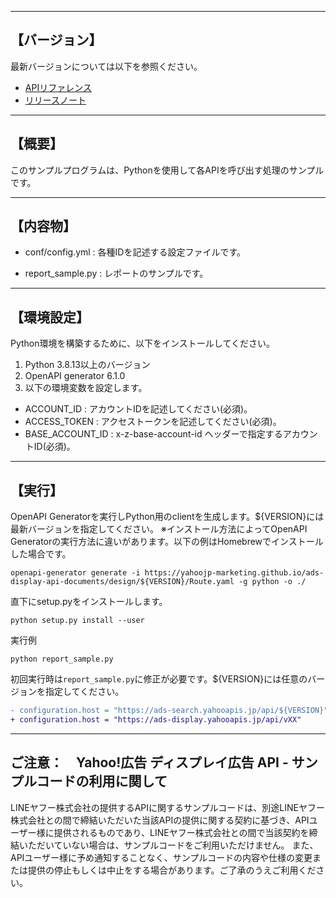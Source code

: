 --------------------------------
【バージョン】
--------------------------------
最新バージョンについては以下を参照ください。
- [APIリファレンス](https://ads-developers.yahoo.co.jp/reference/)
- [リリースノート](https://ads-developers.yahoo.co.jp/ja/ads-api/developers-guide/release-note.html)


--------------------------------
【概要】
--------------------------------
このサンプルプログラムは、Pythonを使用して各APIを呼び出す処理のサンプルです。

--------------------------------
【内容物】
--------------------------------

  - conf/config.yml          : 各種IDを記述する設定ファイルです。

  - report_sample.py       : レポートのサンプルです。

--------------------------------
【環境設定】
--------------------------------
Python環境を構築するために、以下をインストールしてください。

1. Python 3.8.13以上のバージョン
2. OpenAPI generator 6.1.0
3. 以下の環境変数を設定します。
  - ACCOUNT_ID          : アカウントIDを記述してください(必須)。
  - ACCESS_TOKEN        : アクセストークンを記述してください(必須)。
  - BASE_ACCOUNT_ID     : x-z-base-account-id ヘッダーで指定するアカウントID(必須)。

--------------------------------
【実行】
--------------------------------
OpenAPI Generatorを実行しPython用のclientを生成します。${VERSION}には最新バージョンを指定してください。
※インストール方法によってOpenAPI Generatorの実行方法に違いがあります。以下の例はHomebrewでインストールした場合です。
```
openapi-generator generate -i https://yahoojp-marketing.github.io/ads-display-api-documents/design/${VERSION}/Route.yaml -g python -o ./
```

直下にsetup.pyをインストールします。
```
python setup.py install --user
```

実行例
```
python report_sample.py
```

初回実行時は`report_sample.py`に修正が必要です。${VERSION}には任意のバージョンを指定してください。  

```diff
- configuration.host = "https://ads-search.yahooapis.jp/api/${VERSION}"
+ configuration.host = "https://ads-display.yahooapis.jp/api/vXX"
```


--------------------------------
ご注意：　Yahoo!広告 ディスプレイ広告 API - サンプルコードの利用に関して
--------------------------------

LINEヤフー株式会社の提供するAPIに関するサンプルコードは、別途LINEヤフー株式会社との間で締結いただいた当該APIの提供に関する契約に基づき、APIユーザー様に提供されるものであり、LINEヤフー株式会社との間で当該契約を締結いただいていない場合は、サンプルコードをご利用いただけません。
また、APIユーザー様に予め通知することなく、サンプルコードの内容や仕様の変更または提供の停止もしくは中止をする場合があります。ご了承のうえご利用ください。
